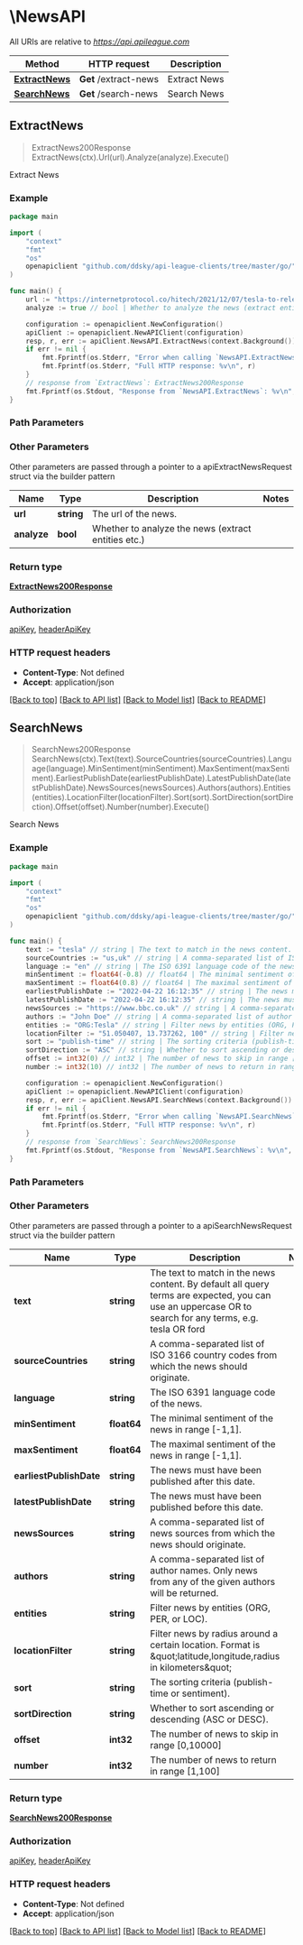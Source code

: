 # \NewsAPI

All URIs are relative to *https://api.apileague.com*

Method | HTTP request | Description
------------- | ------------- | -------------
[**ExtractNews**](NewsAPI.md#ExtractNews) | **Get** /extract-news | Extract News
[**SearchNews**](NewsAPI.md#SearchNews) | **Get** /search-news | Search News



## ExtractNews

> ExtractNews200Response ExtractNews(ctx).Url(url).Analyze(analyze).Execute()

Extract News



### Example

```go
package main

import (
	"context"
	"fmt"
	"os"
	openapiclient "github.com/ddsky/api-league-clients/tree/master/go/"
)

func main() {
	url := "https://internetprotocol.co/hitech/2021/12/07/tesla-to-release-a-four-motor-cybertruck/" // string | The url of the news.
	analyze := true // bool | Whether to analyze the news (extract entities etc.)

	configuration := openapiclient.NewConfiguration()
	apiClient := openapiclient.NewAPIClient(configuration)
	resp, r, err := apiClient.NewsAPI.ExtractNews(context.Background()).Url(url).Analyze(analyze).Execute()
	if err != nil {
		fmt.Fprintf(os.Stderr, "Error when calling `NewsAPI.ExtractNews``: %v\n", err)
		fmt.Fprintf(os.Stderr, "Full HTTP response: %v\n", r)
	}
	// response from `ExtractNews`: ExtractNews200Response
	fmt.Fprintf(os.Stdout, "Response from `NewsAPI.ExtractNews`: %v\n", resp)
}
```

### Path Parameters



### Other Parameters

Other parameters are passed through a pointer to a apiExtractNewsRequest struct via the builder pattern


Name | Type | Description  | Notes
------------- | ------------- | ------------- | -------------
 **url** | **string** | The url of the news. | 
 **analyze** | **bool** | Whether to analyze the news (extract entities etc.) | 

### Return type

[**ExtractNews200Response**](ExtractNews200Response.md)

### Authorization

[apiKey](../README.md#apiKey), [headerApiKey](../README.md#headerApiKey)

### HTTP request headers

- **Content-Type**: Not defined
- **Accept**: application/json

[[Back to top]](#) [[Back to API list]](../README.md#documentation-for-api-endpoints)
[[Back to Model list]](../README.md#documentation-for-models)
[[Back to README]](../README.md)


## SearchNews

> SearchNews200Response SearchNews(ctx).Text(text).SourceCountries(sourceCountries).Language(language).MinSentiment(minSentiment).MaxSentiment(maxSentiment).EarliestPublishDate(earliestPublishDate).LatestPublishDate(latestPublishDate).NewsSources(newsSources).Authors(authors).Entities(entities).LocationFilter(locationFilter).Sort(sort).SortDirection(sortDirection).Offset(offset).Number(number).Execute()

Search News



### Example

```go
package main

import (
	"context"
	"fmt"
	"os"
	openapiclient "github.com/ddsky/api-league-clients/tree/master/go/"
)

func main() {
	text := "tesla" // string | The text to match in the news content. By default all query terms are expected, you can use an uppercase OR to search for any terms, e.g. tesla OR ford (optional)
	sourceCountries := "us,uk" // string | A comma-separated list of ISO 3166 country codes from which the news should originate. (optional)
	language := "en" // string | The ISO 6391 language code of the news. (optional)
	minSentiment := float64(-0.8) // float64 | The minimal sentiment of the news in range [-1,1]. (optional)
	maxSentiment := float64(0.8) // float64 | The maximal sentiment of the news in range [-1,1]. (optional)
	earliestPublishDate := "2022-04-22 16:12:35" // string | The news must have been published after this date. (optional)
	latestPublishDate := "2022-04-22 16:12:35" // string | The news must have been published before this date. (optional)
	newsSources := "https://www.bbc.co.uk" // string | A comma-separated list of news sources from which the news should originate. (optional)
	authors := "John Doe" // string | A comma-separated list of author names. Only news from any of the given authors will be returned. (optional)
	entities := "ORG:Tesla" // string | Filter news by entities (ORG, PER, or LOC). (optional)
	locationFilter := "51.050407, 13.737262, 100" // string | Filter news by radius around a certain location. Format is \"latitude,longitude,radius in kilometers\" (optional)
	sort := "publish-time" // string | The sorting criteria (publish-time or sentiment). (optional)
	sortDirection := "ASC" // string | Whether to sort ascending or descending (ASC or DESC). (optional)
	offset := int32(0) // int32 | The number of news to skip in range [0,10000] (optional)
	number := int32(10) // int32 | The number of news to return in range [1,100] (optional)

	configuration := openapiclient.NewConfiguration()
	apiClient := openapiclient.NewAPIClient(configuration)
	resp, r, err := apiClient.NewsAPI.SearchNews(context.Background()).Text(text).SourceCountries(sourceCountries).Language(language).MinSentiment(minSentiment).MaxSentiment(maxSentiment).EarliestPublishDate(earliestPublishDate).LatestPublishDate(latestPublishDate).NewsSources(newsSources).Authors(authors).Entities(entities).LocationFilter(locationFilter).Sort(sort).SortDirection(sortDirection).Offset(offset).Number(number).Execute()
	if err != nil {
		fmt.Fprintf(os.Stderr, "Error when calling `NewsAPI.SearchNews``: %v\n", err)
		fmt.Fprintf(os.Stderr, "Full HTTP response: %v\n", r)
	}
	// response from `SearchNews`: SearchNews200Response
	fmt.Fprintf(os.Stdout, "Response from `NewsAPI.SearchNews`: %v\n", resp)
}
```

### Path Parameters



### Other Parameters

Other parameters are passed through a pointer to a apiSearchNewsRequest struct via the builder pattern


Name | Type | Description  | Notes
------------- | ------------- | ------------- | -------------
 **text** | **string** | The text to match in the news content. By default all query terms are expected, you can use an uppercase OR to search for any terms, e.g. tesla OR ford | 
 **sourceCountries** | **string** | A comma-separated list of ISO 3166 country codes from which the news should originate. | 
 **language** | **string** | The ISO 6391 language code of the news. | 
 **minSentiment** | **float64** | The minimal sentiment of the news in range [-1,1]. | 
 **maxSentiment** | **float64** | The maximal sentiment of the news in range [-1,1]. | 
 **earliestPublishDate** | **string** | The news must have been published after this date. | 
 **latestPublishDate** | **string** | The news must have been published before this date. | 
 **newsSources** | **string** | A comma-separated list of news sources from which the news should originate. | 
 **authors** | **string** | A comma-separated list of author names. Only news from any of the given authors will be returned. | 
 **entities** | **string** | Filter news by entities (ORG, PER, or LOC). | 
 **locationFilter** | **string** | Filter news by radius around a certain location. Format is \&quot;latitude,longitude,radius in kilometers\&quot; | 
 **sort** | **string** | The sorting criteria (publish-time or sentiment). | 
 **sortDirection** | **string** | Whether to sort ascending or descending (ASC or DESC). | 
 **offset** | **int32** | The number of news to skip in range [0,10000] | 
 **number** | **int32** | The number of news to return in range [1,100] | 

### Return type

[**SearchNews200Response**](SearchNews200Response.md)

### Authorization

[apiKey](../README.md#apiKey), [headerApiKey](../README.md#headerApiKey)

### HTTP request headers

- **Content-Type**: Not defined
- **Accept**: application/json

[[Back to top]](#) [[Back to API list]](../README.md#documentation-for-api-endpoints)
[[Back to Model list]](../README.md#documentation-for-models)
[[Back to README]](../README.md)

